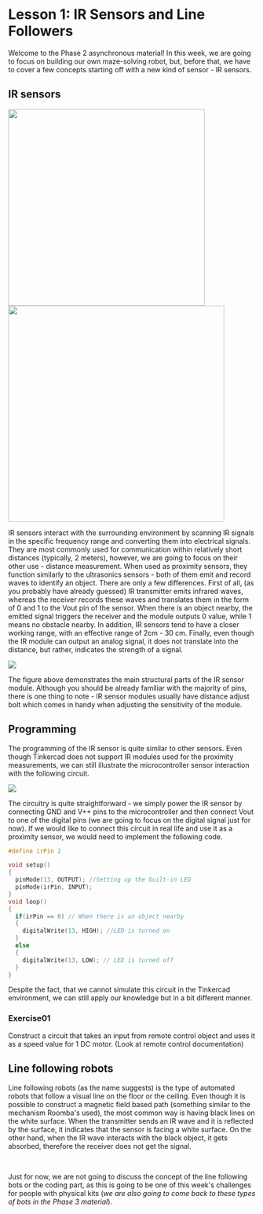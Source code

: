 # Lesson 1: IR Sensors and Line Followers

Welcome to the Phase 2 asynchronous material! In this week, we are going to focus on building our own maze-solving robot, but, before that, we have to cover a few concepts starting off with a new kind of sensor - IR sensors.
## IR sensors

<p float = "left">
  <img src = "https://www.picaxestore.com/media/catalog/product/cache/8ac9a141e70c036fd47be7fa5376b415/l/e/led020_1.jpg" width = "400">
  <img src = "https://images-na.ssl-images-amazon.com/images/I/41qR9Tsh2JL.jpg" width = "440">
</p>

IR sensors interact with the surrounding environment by scanning IR signals in the specific frequency range and converting them into electrical signals. They are most commonly used for communication within relatively short distances (typically, 2 meters), however, we are going to focus on their other use - distance measurement.
When used as proximity sensors, they function similarly to the ultrasonics sensors - both of them emit and record waves to identify an object. There are only a few differences. 
First of all, (as you probably have already guessed) IR transmitter emits infrared waves, whereas the receiver records these waves and translates them in the form of 0 and 1 to the Vout pin of the sensor. When there is an object nearby, the emitted signal triggers the receiver and the module outputs 0 value, while 1 means no obstacle nearby. In addition, IR sensors tend to have a closer working range, with an effective range of 2cm - 30 cm. Finally, even though the IR module can output an analog signal, it does not translate into the distance, but rather, indicates the strength of a signal.

<img src = "https://i0.wp.com/www.etechnophiles.com/wp-content/uploads/2018/10/Arduino-IR-Collision-Detection-Module-Pin-Outs.png?resize=600%2C250&ssl=1">

The figure above demonstrates the main structural parts of the IR sensor module. Although you should be already familiar with the majority of pins, there is one thing to note - IR sensor modules usually have distance adjust bolt which comes in handy when adjusting the sensitivity of the module.

## Programming

The programming of the IR sensor is quite similar to other sensors. Even though Tinkercad does not support IR modules used for the proximity measurements, we can still illustrate the microcontroller sensor interaction with the following circuit.

<img src = "https://user-images.githubusercontent.com/73468790/107830191-02883380-6d94-11eb-846b-b11171fc3c5f.png">

The circuitry is quite straightforward - we simply power the IR sensor by connecting GND and V++ pins to the microcontroller and then connect Vout to one of the digital pins (we are going to focus on the digital signal just for now). If we would like to connect this circuit in real life and use it as a proximity sensor, we would need to implement the following code.

```c
#define irPin 2

void setup()
{
  pinMode(13, OUTPUT); //Setting up the built-in LED
  pinMode(irPin, INPUT);
}
void loop()
{
  if(irPin == 0) // When there is an object nearby
  {
    digitalWrite(13, HIGH); //LED is turned on
  }
  else
  {
    digitalWrite(13, LOW); // LED is turned off
  }
}
```
Despite the fact, that we cannot simulate this circuit in the Tinkercad environment, we can still apply our knowledge but in a bit different manner.

### Exercise01
Construct a circuit that takes an input from remote control object and uses it as a speed value for 1 DC motor. (Look at remote control documentation)

## Line following robots

Line following robots (as the name suggests) is the type of automated robots that follow a visual line on the floor or the ceiling. Even though it is possible to construct a magnetic field based path (something similar to the mechanism Roomba's used), the most common way is having black lines on the white surface. When the transmitter sends an IR wave and it is reflected by the surface, it indicates that the sensor is facing a white surface. On the other hand, when the IR wave interacts with the black object, it gets absorbed, therefore the receiver does not get the signal.

<p>
  <img src = "https://hackster.imgix.net/uploads/attachments/496036/Concept-of-White-Line-Follo.gif?auto=compress&gifq=35&w=680&h=510&fit=max" alt>
  <img src = "https://hackster.imgix.net/uploads/attachments/496035/Concept-of-Black-Line-Follo.gif?auto=compress&gifq=35&w=680&h=510&fit=max" alt>
</p>

Just for now, we are not going to discuss the concept of the line following bots or the coding part, as this is going to be one of this week's challenges for people with physical kits (*we are also going to come back to these types of bots in the Phase 3 material*).
